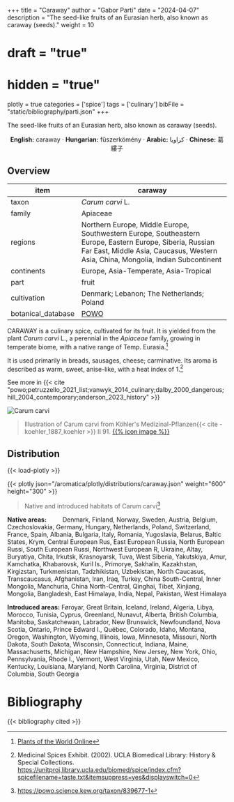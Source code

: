 +++
title = "Caraway"
author = "Gabor Parti"
date = "2024-04-07"
description = "The seed-like fruits of an Eurasian herb, also known as caraway (seeds)."
weight = 10
# draft = "true"
# hidden = "true"
plotly = true
categories = ['spice']
tags = ['culinary']
bibFile = "static/bibliography/parti.json"
+++

The seed-like fruits of an Eurasian herb, also known as caraway (seeds).

 [<i class="fab fa-wikipedia-w"></i>](https://en.wikipedia.org/wiki/Caraway)<center>

**English:** caraway · **Hungarian:** fűszerkömény  · **Arabic:** <span class="arabic-text" dir="rtl">كراويا</span> · **Chinese:** <span class="traditional-chinese-text">葛縷子</span>

</center>

## Overview

|       item       |                                                                                            caraway                                                                                           |
|------------------|----------------------------------------------------------------------------------------------------------------------------------------------------------------------------------------------|
|       taxon      |                                                                                       *Carum carvi* L.                                                                                       |
|      family      |                                                                                           Apiaceae                                                                                           |
|      regions     |Northern Europe, Middle Europe, Southwestern Europe, Southeastern Europe, Eastern Europe, Siberia, Russian Far East, Middle Asia, Caucasus, Western Asia, China, Mongolia, Indian Subcontinent|
|    continents    |                                                                             Europe, Asia-Temperate, Asia-Tropical                                                                            |
|       part       |                                                                                             fruit                                                                                            |
|    cultivation   |                                                                           Denmark; Lebanon; The Netherlands; Poland                                                                          |
|botanical_database|                                                                      [POWO](https://powo.science.kew.org/taxon/839677-1)                                                                     |

CARAWAY is a culinary spice, cultivated for its fruit. It is yielded from the plant *Carum carvi* L., a perennial in the *Apiaceae* family, growing in temperate biome, with a native range of Temp. Eurasia.[^powo_caraway]

[^powo_caraway]: [Plants of the World Online](https://powo.science.kew.org)

It is used primarily in breads, sausages, cheese; carminative. Its aroma is described as warm, sweet, anise-like, with a heat index of 1.[^ucla_2002_medicinal]

[^ucla_2002_medicinal]: Medicinal Spices Exhibit. (2002). UCLA Biomedical Library: History & Special Collections. https://unitproj.library.ucla.edu/biomed/spice/index.cfm?spicefilename=taste.txt&itemsuppress=yes&displayswitch=0

See more in  {{< cite "powo;petruzzello_2021_list;vanwyk_2014_culinary;dalby_2000_dangerous;hill_2004_contemporary;anderson_2023_history" >}}

![Carum carvi](/images/illustrations/caraway.png?width=40rem "Illustration of Carum carvi from Köhler's Medizinal-Pflanzen")

>Illustration of Carum carvi from Köhler's Medizinal-Pflanzen{{< cite -koehler_1887_koehler >}} II 91. [{{% icon image %}}](https://www.biodiversitylibrary.org/item/10837#page/521/mode/1up)

## Distribution

{{< load-plotly >}}

{{< plotly json="/aromatica/plotly/distributions/caraway.json" weight="600" height="300" >}}

>Native and introduced habitats of Carum carvi[^powo]

[^powo]: https://powo.science.kew.org/taxon/839677-1

<p style="text-align:left;">

**Native areas:** &ensp; &ensp; &ensp; Denmark, Finland, Norway, Sweden, Austria, Belgium, Czechoslovakia, Germany, Hungary, Netherlands, Poland, Switzerland, France, Spain, Albania, Bulgaria, Italy, Romania, Yugoslavia, Belarus, Baltic States, Krym, Central European Rus, East European Russia, North European Russi, South European Russi, Northwest European R, Ukraine, Altay, Buryatiya, Chita, Irkutsk, Krasnoyarsk, Tuva, West Siberia, Yakutskiya, Amur, Kamchatka, Khabarovsk, Kuril Is., Primorye, Sakhalin, Kazakhstan, Kirgizstan, Turkmenistan, Tadzhikistan, Uzbekistan, North Caucasus, Transcaucasus, Afghanistan, Iran, Iraq, Turkey, China South-Central, Inner Mongolia, Manchuria, China North-Central, Qinghai, Tibet, Xinjiang, Mongolia, Bangladesh, East Himalaya, India, Nepal, Pakistan, West Himalaya

**Introduced areas:** Føroyar, Great Britain, Iceland, Ireland, Algeria, Libya, Morocco, Tunisia, Cyprus, Greenland, Nunavut, Alberta, British Columbia, Manitoba, Saskatchewan, Labrador, New Brunswick, Newfoundland, Nova Scotia, Ontario, Prince Edward I., Québec, Colorado, Idaho, Montana, Oregon, Washington, Wyoming, Illinois, Iowa, Minnesota, Missouri, North Dakota, South Dakota, Wisconsin, Connecticut, Indiana, Maine, Massachusetts, Michigan, New Hampshire, New Jersey, New York, Ohio, Pennsylvania, Rhode I., Vermont, West Virginia, Utah, New Mexico, Kentucky, Louisiana, Maryland, North Carolina, Virginia, District of Columbia, South Georgia

</p>



# Bibliography

{{< bibliography cited >}}

